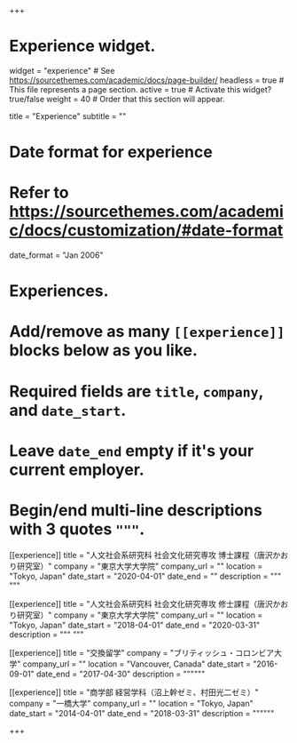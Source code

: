 +++
# Experience widget.
widget = "experience"  # See https://sourcethemes.com/academic/docs/page-builder/
headless = true  # This file represents a page section.
active = true  # Activate this widget? true/false
weight = 40  # Order that this section will appear.

title = "Experience"
subtitle = ""

# Date format for experience
#   Refer to https://sourcethemes.com/academic/docs/customization/#date-format
date_format = "Jan 2006"

# Experiences.
#   Add/remove as many `[[experience]]` blocks below as you like.
#   Required fields are `title`, `company`, and `date_start`.
#   Leave `date_end` empty if it's your current employer.
#   Begin/end multi-line descriptions with 3 quotes `"""`.
[[experience]]
  title = "人文社会系研究科 社会文化研究専攻 博士課程（唐沢かおり研究室）"
  company = "東京大学大学院"
  company_url = ""
  location = "Tokyo, Japan"
  date_start = "2020-04-01"
  date_end = ""
  description = """
  """

[[experience]]
  title = "人文社会系研究科 社会文化研究専攻 修士課程（唐沢かおり研究室）"
  company = "東京大学大学院"
  company_url = ""
  location = "Tokyo, Japan"
  date_start = "2018-04-01"
  date_end = "2020-03-31"
  description = """
  """

[[experience]]
  title = "交換留学"
  company = "ブリティッシュ・コロンビア大学"
  company_url = ""
  location = "Vancouver, Canada"
  date_start = "2016-09-01"
  date_end = "2017-04-30"
  description = """"""

[[experience]]
  title = "商学部 経営学科（沼上幹ゼミ、村田光二ゼミ）"
  company = "一橋大学"
  company_url = ""
  location = "Tokyo, Japan"
  date_start = "2014-04-01"
  date_end = "2018-03-31"
  description = """"""

+++
